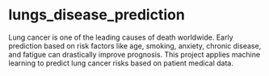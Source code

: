 # lungs_disease_prediction
Lung cancer is one of the leading causes of death worldwide. Early prediction based on risk factors like age, smoking, anxiety, chronic disease, and fatigue can drastically improve prognosis. This project applies machine learning to predict lung cancer risks based on patient medical data.
